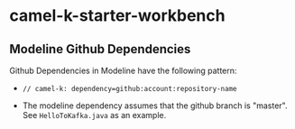 # camel-k-starter-workbench

## Modeline Github Dependencies

Github Dependencies in Modeline have the following pattern: 

- `// camel-k: dependency=github:account:repository-name`

- The modeline dependency assumes that the github branch is "master". See `HelloToKafka.java` as an example. 